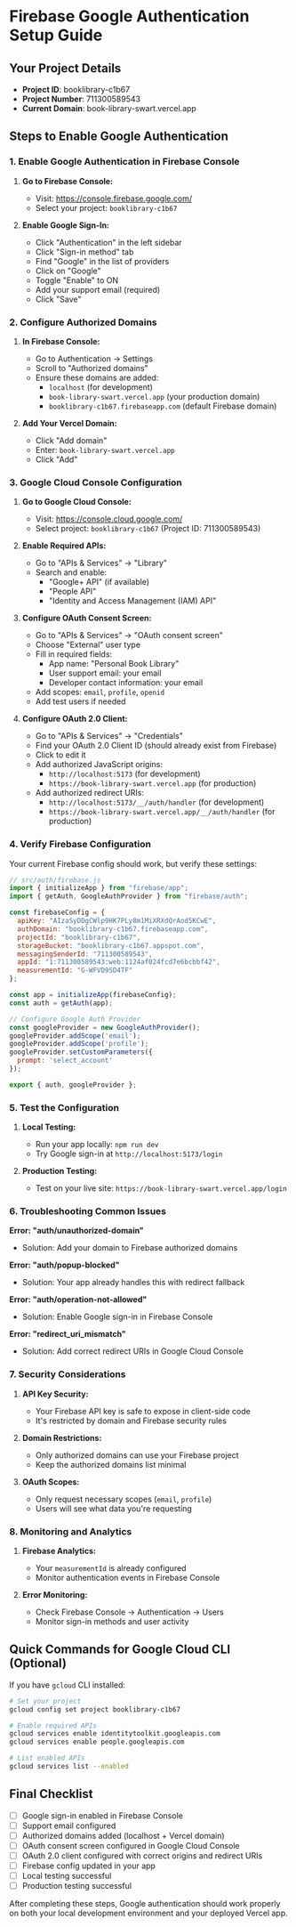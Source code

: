 # Firebase Google Authentication Setup Guide

## Your Project Details
- **Project ID**: booklibrary-c1b67
- **Project Number**: 711300589543
- **Current Domain**: book-library-swart.vercel.app

## Steps to Enable Google Authentication

### 1. Enable Google Authentication in Firebase Console

1. **Go to Firebase Console:**
   - Visit: https://console.firebase.google.com/
   - Select your project: `booklibrary-c1b67`

2. **Enable Google Sign-In:**
   - Click "Authentication" in the left sidebar
   - Click "Sign-in method" tab
   - Find "Google" in the list of providers
   - Click on "Google"
   - Toggle "Enable" to ON
   - Add your support email (required)
   - Click "Save"

### 2. Configure Authorized Domains

1. **In Firebase Console:**
   - Go to Authentication → Settings
   - Scroll to "Authorized domains"
   - Ensure these domains are added:
     - `localhost` (for development)
     - `book-library-swart.vercel.app` (your production domain)
     - `booklibrary-c1b67.firebaseapp.com` (default Firebase domain)

2. **Add Your Vercel Domain:**
   - Click "Add domain"
   - Enter: `book-library-swart.vercel.app`
   - Click "Add"

### 3. Google Cloud Console Configuration

1. **Go to Google Cloud Console:**
   - Visit: https://console.cloud.google.com/
   - Select project: `booklibrary-c1b67` (Project ID: 711300589543)

2. **Enable Required APIs:**
   - Go to "APIs & Services" → "Library"
   - Search and enable:
     - "Google+ API" (if available)
     - "People API"
     - "Identity and Access Management (IAM) API"

3. **Configure OAuth Consent Screen:**
   - Go to "APIs & Services" → "OAuth consent screen"
   - Choose "External" user type
   - Fill in required fields:
     - App name: "Personal Book Library"
     - User support email: your email
     - Developer contact information: your email
   - Add scopes: `email`, `profile`, `openid`
   - Add test users if needed

4. **Configure OAuth 2.0 Client:**
   - Go to "APIs & Services" → "Credentials"
   - Find your OAuth 2.0 Client ID (should already exist from Firebase)
   - Click to edit it
   - Add authorized JavaScript origins:
     - `http://localhost:5173` (for development)
     - `https://book-library-swart.vercel.app` (for production)
   - Add authorized redirect URIs:
     - `http://localhost:5173/__/auth/handler` (for development)
     - `https://book-library-swart.vercel.app/__/auth/handler` (for production)

### 4. Verify Firebase Configuration

Your current Firebase config should work, but verify these settings:

```javascript
// src/auth/firebase.js
import { initializeApp } from "firebase/app";
import { getAuth, GoogleAuthProvider } from "firebase/auth";

const firebaseConfig = {
  apiKey: "AIzaSyDDgCWlp9HK7PLy8m1MiXRXdQrAod5KCwE",
  authDomain: "booklibrary-c1b67.firebaseapp.com",
  projectId: "booklibrary-c1b67",
  storageBucket: "booklibrary-c1b67.appspot.com",
  messagingSenderId: "711300589543",
  appId: "1:711300589543:web:1124af024fcd7e6bcbbf42",
  measurementId: "G-WFVD9SD4TF"
};

const app = initializeApp(firebaseConfig);
const auth = getAuth(app);

// Configure Google Auth Provider
const googleProvider = new GoogleAuthProvider();
googleProvider.addScope('email');
googleProvider.addScope('profile');
googleProvider.setCustomParameters({
  prompt: 'select_account'
});

export { auth, googleProvider };
```

### 5. Test the Configuration

1. **Local Testing:**
   - Run your app locally: `npm run dev`
   - Try Google sign-in at `http://localhost:5173/login`

2. **Production Testing:**
   - Test on your live site: `https://book-library-swart.vercel.app/login`

### 6. Troubleshooting Common Issues

**Error: "auth/unauthorized-domain"**
- Solution: Add your domain to Firebase authorized domains

**Error: "auth/popup-blocked"**
- Solution: Your app already handles this with redirect fallback

**Error: "auth/operation-not-allowed"**
- Solution: Enable Google sign-in in Firebase Console

**Error: "redirect_uri_mismatch"**
- Solution: Add correct redirect URIs in Google Cloud Console

### 7. Security Considerations

1. **API Key Security:**
   - Your Firebase API key is safe to expose in client-side code
   - It's restricted by domain and Firebase security rules

2. **Domain Restrictions:**
   - Only authorized domains can use your Firebase project
   - Keep the authorized domains list minimal

3. **OAuth Scopes:**
   - Only request necessary scopes (`email`, `profile`)
   - Users will see what data you're requesting

### 8. Monitoring and Analytics

1. **Firebase Analytics:**
   - Your `measurementId` is already configured
   - Monitor authentication events in Firebase Console

2. **Error Monitoring:**
   - Check Firebase Console → Authentication → Users
   - Monitor sign-in methods and user activity

## Quick Commands for Google Cloud CLI (Optional)

If you have `gcloud` CLI installed:

```bash
# Set your project
gcloud config set project booklibrary-c1b67

# Enable required APIs
gcloud services enable identitytoolkit.googleapis.com
gcloud services enable people.googleapis.com

# List enabled APIs
gcloud services list --enabled
```

## Final Checklist

- [ ] Google sign-in enabled in Firebase Console
- [ ] Support email configured
- [ ] Authorized domains added (localhost + Vercel domain)
- [ ] OAuth consent screen configured in Google Cloud Console
- [ ] OAuth 2.0 client configured with correct origins and redirect URIs
- [ ] Firebase config updated in your app
- [ ] Local testing successful
- [ ] Production testing successful

After completing these steps, Google authentication should work properly on both your local development environment and your deployed Vercel app.